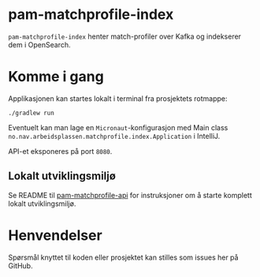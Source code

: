 pam-matchprofile-index
================

`pam-matchprofile-index` henter match-profiler over Kafka og indekserer dem i OpenSearch.

# Komme i gang

Applikasjonen kan startes lokalt i terminal fra prosjektets rotmappe: 

```
./gradlew run
```

Eventuelt kan man lage en `Micronaut`-konfigurasjon med Main class `no.nav.arbeidsplassen.matchprofile.index.Application`
i IntelliJ.

API-et eksponeres på port `8080`.

## Lokalt utviklingsmiljø

Se README til [pam-matchprofile-api](https://github.com/navikt/pam-matchprofile-api) for instruksjoner om å 
starte komplett lokalt utviklingsmiljø.

# Henvendelser

Spørsmål knyttet til koden eller prosjektet kan stilles som issues her på GitHub.
